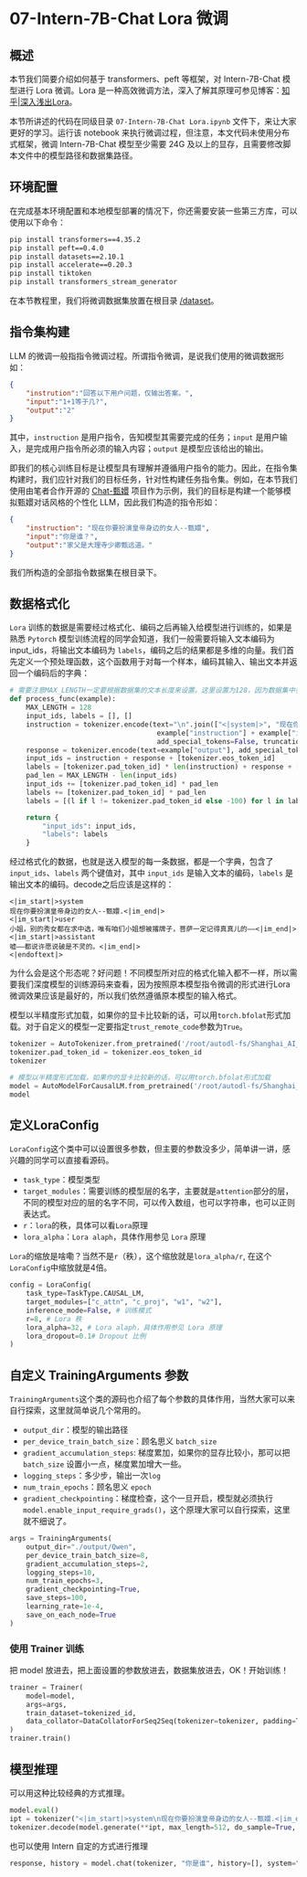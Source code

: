# 07-Intern-7B-Chat Lora 微调

## 概述

本节我们简要介绍如何基于 transformers、peft 等框架，对 Intern-7B-Chat 模型进行 Lora 微调。Lora 是一种高效微调方法，深入了解其原理可参见博客：[知乎|深入浅出Lora](https://zhuanlan.zhihu.com/p/650197598)。

本节所讲述的代码在同级目录 `07-Intern-7B-Chat Lora.ipynb` 文件下，来让大家更好的学习。运行该 notebook 来执行微调过程，但注意，本文代码未使用分布式框架，微调 Intern-7B-Chat 模型至少需要 24G 及以上的显存，且需要修改脚本文件中的模型路径和数据集路径。



## 环境配置

在完成基本环境配置和本地模型部署的情况下，你还需要安装一些第三方库，可以使用以下命令：

```bash
pip install transformers==4.35.2
pip install peft==0.4.0
pip install datasets==2.10.1
pip install accelerate==0.20.3
pip install tiktoken
pip install transformers_stream_generator
```

在本节教程里，我们将微调数据集放置在根目录 [/dataset](../dataset/huanhuan.jsonl)。

## 指令集构建

LLM 的微调一般指指令微调过程。所谓指令微调，是说我们使用的微调数据形如：

```json
{
    "instrution":"回答以下用户问题，仅输出答案。",
    "input":"1+1等于几?",
    "output":"2"
}
```

其中，`instruction` 是用户指令，告知模型其需要完成的任务；`input` 是用户输入，是完成用户指令所必须的输入内容；`output` 是模型应该给出的输出。

即我们的核心训练目标是让模型具有理解并遵循用户指令的能力。因此，在指令集构建时，我们应针对我们的目标任务，针对性构建任务指令集。例如，在本节我们使用由笔者合作开源的 [Chat-甄嬛](https://github.com/KMnO4-zx/huanhuan-chat) 项目作为示例，我们的目标是构建一个能够模拟甄嬛对话风格的个性化 LLM，因此我们构造的指令形如：

```json
{
    "instruction": "现在你要扮演皇帝身边的女人--甄嬛",
    "input":"你是谁？",
    "output":"家父是大理寺少卿甄远道。"
}
```
我们所构造的全部指令数据集在根目录下。

## 数据格式化

`Lora` 训练的数据是需要经过格式化、编码之后再输入给模型进行训练的，如果是熟悉 `Pytorch` 模型训练流程的同学会知道，我们一般需要将输入文本编码为 input_ids，将输出文本编码为 `labels`，编码之后的结果都是多维的向量。我们首先定义一个预处理函数，这个函数用于对每一个样本，编码其输入、输出文本并返回一个编码后的字典：

```python
# 需要注意MAX_LENGTH一定要根据数据集的文本长度来设置。这里设置为128，因为数据集中多为短文本
def process_func(example):
    MAX_LENGTH = 128
    input_ids, labels = [], []
    instruction = tokenizer.encode(text="\n".join(["<|system|>", "现在你要扮演皇帝身边的女人--甄嬛", "<|user|>"+
                                    example["instruction"] + example["input"] + "<|assistant|>"]).strip() + "\n",
                                    add_special_tokens=False, truncation=True, max_length=MAX_LENGTH)
    response = tokenizer.encode(text=example["output"], add_special_tokens=False, truncation=True, max_length=MAX_LENGTH)
    input_ids = instruction + response + [tokenizer.eos_token_id]
    labels = [tokenizer.pad_token_id] * len(instruction) + response + [tokenizer.eos_token_id]
    pad_len = MAX_LENGTH - len(input_ids)
    input_ids += [tokenizer.pad_token_id] * pad_len
    labels += [tokenizer.pad_token_id] * pad_len
    labels = [(l if l != tokenizer.pad_token_id else -100) for l in labels]

    return {
        "input_ids": input_ids,
        "labels": labels
    }
```

经过格式化的数据，也就是送入模型的每一条数据，都是一个字典，包含了 `input_ids`、`labels` 两个键值对，其中 `input_ids` 是输入文本的编码，`labels` 是输出文本的编码。decode之后应该是这样的：

```text
<|im_start|>system
现在你要扮演皇帝身边的女人--甄嬛.<|im_end|>
<|im_start|>user
小姐，别的秀女都在求中选，唯有咱们小姐想被撂牌子，菩萨一定记得真真儿的——<|im_end|>
<|im_start|>assistant
嘘——都说许愿说破是不灵的。<|im_end|>
<|endoftext|>
```

为什么会是这个形态呢？好问题！不同模型所对应的格式化输入都不一样，所以需要我们深度模型的训练源码来查看，因为按照原本模型指令微调的形式进行Lora微调效果应该是最好的，所以我们依然遵循原本模型的输入格式。

模型以半精度形式加载，如果你的显卡比较新的话，可以用`torch.bfolat`形式加载。对于自定义的模型一定要指定`trust_remote_code`参数为`True`。

```python
tokenizer = AutoTokenizer.from_pretrained('/root/autodl-fs/Shanghai_AI_Laboratory/internlm-chat-7b', use_fast=False, trust_remote_code=True)
tokenizer.pad_token_id = tokenizer.eos_token_id
tokenizer

# 模型以半精度形式加载，如果你的显卡比较新的话，可以用torch.bfolat形式加载
model = AutoModelForCausalLM.from_pretrained('/root/autodl-fs/Shanghai_AI_Laboratory/internlm-chat-7b', trust_remote_code=True, torch_dtype=torch.half, device_map="auto")
model
```

## 定义LoraConfig

`LoraConfig`这个类中可以设置很多参数，但主要的参数没多少，简单讲一讲，感兴趣的同学可以直接看源码。

- `task_type`：模型类型
- `target_modules`：需要训练的模型层的名字，主要就是`attention`部分的层，不同的模型对应的层的名字不同，可以传入数组，也可以字符串，也可以正则表达式。
- `r`：`lora`的秩，具体可以看`Lora`原理
- `lora_alpha`：`Lora alaph`，具体作用参见 `Lora` 原理 

`Lora`的缩放是啥嘞？当然不是`r`（秩），这个缩放就是`lora_alpha/r`, 在这个`LoraConfig`中缩放就是4倍。

```python
config = LoraConfig(
    task_type=TaskType.CAUSAL_LM, 
    target_modules=["c_attn", "c_proj", "w1", "w2"],
    inference_mode=False, # 训练模式
    r=8, # Lora 秩
    lora_alpha=32, # Lora alaph，具体作用参见 Lora 原理
    lora_dropout=0.1# Dropout 比例
)
```

## 自定义 TrainingArguments 参数

`TrainingArguments`这个类的源码也介绍了每个参数的具体作用，当然大家可以来自行探索，这里就简单说几个常用的。

- `output_dir`：模型的输出路径
- `per_device_train_batch_size`：顾名思义 `batch_size`
- `gradient_accumulation_steps`: 梯度累加，如果你的显存比较小，那可以把 `batch_size` 设置小一点，梯度累加增大一些。
- `logging_steps`：多少步，输出一次`log`
- `num_train_epochs`：顾名思义 `epoch`
- `gradient_checkpointing`：梯度检查，这个一旦开启，模型就必须执行`model.enable_input_require_grads()`，这个原理大家可以自行探索，这里就不细说了。

```python
args = TrainingArguments(
    output_dir="./output/Qwen",
    per_device_train_batch_size=8,
    gradient_accumulation_steps=2,
    logging_steps=10,
    num_train_epochs=3,
    gradient_checkpointing=True,
    save_steps=100,
    learning_rate=1e-4,
    save_on_each_node=True
)
```

### 使用 Trainer 训练

把 model 放进去，把上面设置的参数放进去，数据集放进去，OK！开始训练！

```python
trainer = Trainer(
    model=model,
    args=args,
    train_dataset=tokenized_id,
    data_collator=DataCollatorForSeq2Seq(tokenizer=tokenizer, padding=True),
)
trainer.train()
```

## 模型推理

可以用这种比较经典的方式推理。

```python
model.eval()
ipt = tokenizer("<|im_start|>system\n现在你要扮演皇帝身边的女人--甄嬛.<|im_end|>\n<|im_start|>user\n{}<|im_end|>\n".format("你是谁？", "").strip() + "\nAssistant: ", return_tensors="pt").to(model.device)
tokenizer.decode(model.generate(**ipt, max_length=512, do_sample=True, eos_token_id=tokenizer.eos_token_id, temperature=0.1)[0], skip_special_tokens=True)
```

也可以使用 Intern 自定的方式进行推理

```python
response, history = model.chat(tokenizer, "你是谁", history=[], system="现在你要扮演皇帝身边的女人--甄嬛.")
```